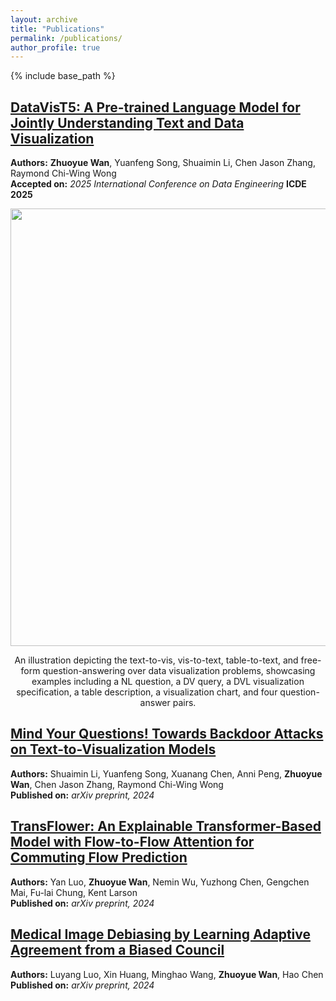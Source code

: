 ```yaml
---
layout: archive
title: "Publications"
permalink: /publications/
author_profile: true
---
```


{% include base_path %}

## [DataVisT5: A Pre-trained Language Model for Jointly Understanding Text and Data Visualization](https://arxiv.org/abs/2408.07401)

**Authors:** **Zhuoyue Wan**, Yuanfeng Song, Shuaimin Li, Chen Jason Zhang, Raymond Chi-Wing Wong  
**Accepted on:** *2025 International Conference on Data Engineering* **ICDE 2025**

<p float="left" align="center">
<img src="{{ site.url }}/images/DVT5.png" width="700" /> 
<figcaption align="center">
An illustration depicting the text-to-vis, vis-to-text, table-to-text, and free-form question-answering over data visualization problems, showcasing examples including a NL question, a DV query, a DVL visualization specification, a table description, a visualization chart, and four question-answer pairs.
</figcaption>
</p>

## [Mind Your Questions! Towards Backdoor Attacks on Text-to-Visualization Models](https://arxiv.org/abs/2410.06782)

**Authors:** Shuaimin Li, Yuanfeng Song, Xuanang Chen, Anni Peng, **Zhuoyue Wan**, Chen Jason Zhang, Raymond Chi-Wing Wong  
**Published on:** *arXiv preprint, 2024*


## [TransFlower: An Explainable Transformer-Based Model with Flow-to-Flow Attention for Commuting Flow Prediction](https://arxiv.org/abs/2402.15398)

**Authors:** Yan Luo, **Zhuoyue Wan**, Nemin Wu, Yuzhong Chen, Gengchen Mai, Fu-lai Chung, Kent Larson  
**Published on:** *arXiv preprint, 2024*


## [Medical Image Debiasing by Learning Adaptive Agreement from a Biased Council](https://arxiv.org/abs/2401.11713)

**Authors:** Luyang Luo, Xin Huang, Minghao Wang, **Zhuoyue Wan**, Hao Chen  
**Published on:** *arXiv preprint, 2024*